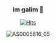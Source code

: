 <div align="center">
  
### Im galim 🤍
  
[![Hits](https://hits.seeyoufarm.com/api/count/incr/badge.svg?url=https%3A%2F%2Fgithub.com%2Fgjbae1212%2Fhit-counter&count_bg=%239C9C9C&title_bg=%23FFA4BE&icon=&icon_color=%23E7E7E7&title=hits&edge_flat=false)](https://hits.seeyoufarm.com)

<!--
**galimii/galimii** is a ✨ _special_ ✨ repository because its `README.md` (this file) appears on your GitHub profile.

Here are some ideas to get you started:

- 🔭 I’m currently working on ...
- 🌱 I’m currently learning ...
- 👯 I’m looking to collaborate on ...
- 🤔 I’m looking for help with ...
- 💬 Ask me about ...
- 📫 How to reach me: ...
- 😄 Pronouns: ...
- ⚡ Fun fact: ...
-->
![AS0005816_05](https://user-images.githubusercontent.com/93652129/208348313-a35dd025-ae0e-4112-8629-fe61db20c366.gif)
  </div>
